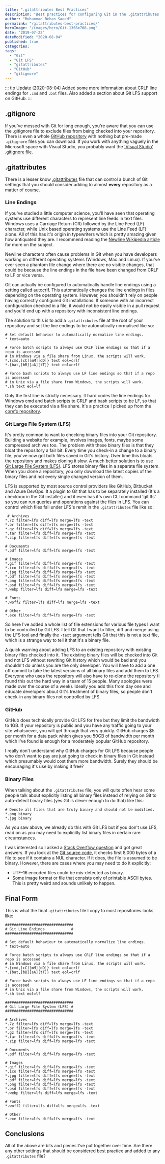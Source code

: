 ```yaml
---
title: ".gitattributes Best Practices"
description: "Best practices for configuring Git in the .gitattributes file. Configuring CRLF and LF line endings. Configuring Git Large File System (LFS) for binary files."
author: "Muhammad Rehan Saeed"
permalink: "/gitattributes-best-practices/"
heroImage: "/images/hero/Git-1366x768.png"
date: "2019-07-22"
dateModified: "2020-08-04"
published: true
categories:
tags:
  - "Git"
  - "Git LFS"
  - "gitattributes"
  - "GitHub"
  - "gitignore"
---
```


::: tip Update (2020-08-04)
Added some more information about CRLF line endings for `.cmd` and `.bat` files. Also added a section about Git LFS support on GitHub.
:::

## .gitignore

If you've messed with Git for long enough, you're aware that you can use the .gitignore file to exclude files from being checked into your repository. There is even a whole [GitHub repository](https://github.com/github/gitignore) with nothing but pre-made `.gitignore` files you can download. If you work with anything vaguely in the Microsoft space with Visual Studio, you probably want the ['Visual Studio' .gitignore file](https://github.com/github/gitignore/blob/master/VisualStudio.gitignore).

## .gitattributes

There is a lesser know [.gitattributes](https://www.git-scm.com/docs/gitattributes) file that can control a bunch of Git settings that you should consider adding to almost **every** repository as a matter of course.

### Line Endings

If you've studied a little computer science, you'll have seen that operating systems use different characters to represent line feeds in text files. Windows uses a Carriage Return (CR) followed by the Line Feed (LF) character, while Unix based operating systems use the Line Feed (LF) alone. All of this has it's origin in typewriters which is pretty amazing given how antiquated they are. I recommend reading the [Newline Wikipedia article](https://en.wikipedia.org/wiki/Newline) for more on the subject.

Newline characters often cause problems in Git when you have developers working on different operating systems (Windows, Mac and Linux). If you've ever seen a phantom file change where there are no visible changes, that could be because the line endings in the file have been changed from CRLF to LF or vice versa.

Git can actually be configured to automatically handle line endings using a setting called [autocrlf](https://help.github.com/en/articles/configuring-git-to-handle-line-endings). This automatically changes the line endings in files depending on the operating system. However, you shouldn't rely on people having correctly configured Git installations. If someone with an incorrect configuration checked in a file, it would not be easily visible in a pull request and you'd end up with a repository with inconsistent line endings.

The solution to this is to add a `.gitattributes` file at the root of your repository and set the line endings to be automatically normalised like so:

```git
# Set default behavior to automatically normalize line endings.
* text=auto

# Force batch scripts to always use CRLF line endings so that if a repo is accessed
# in Windows via a file share from Linux, the scripts will work.
*.{cmd,[cC][mM][dD]} text eol=crlf
*.{bat,[bB][aA][tT]} text eol=crlf

# Force bash scripts to always use LF line endings so that if a repo is accessed
# in Unix via a file share from Windows, the scripts will work.
*.sh text eol=lf
```

Only the first line is strictly necessary. It hard codes the line endings for Windows cmd and batch scripts to CRLF and bash scripts to be LF, so that they can be executed via a file share. It's a practice I picked up from the [corefx repository](https://github.com/dotnet/corefx/blob/master/.gitattributes).

### Git Large File System (LFS)

It's pretty common to want to checking binary files into your Git repository. Building a website for example, involves images, fonts, maybe some compressed archives too. The problem with these binary files is that they bloat the repository a fair bit. Every time you check-in a change to a binary file, you've now got both files saved in Git's history. Over time this bloats the repository and makes cloning it slow. A much better solution is to use [Git Large File System (LFS)](https://git-lfs.github.com/). LFS stores binary files in a separate file system. When you clone a repository, you only download the latest copies of the binary files and not every single changed version of them.

LFS is supported by most source control providers like GitHub, Bitbucket and Azure DevOps. It a plugin to Git that has to be separately installed (It's a checkbox in the Git installer) and it even has it's own CLI command 'git lfs' so you can run queries and operations against the files in LFS. You can control which files fall under LFS's remit in the `.gitattributes` file like so:

```git
 # Archives
*.7z filter=lfs diff=lfs merge=lfs -text
*.br filter=lfs diff=lfs merge=lfs -text
*.gz filter=lfs diff=lfs merge=lfs -text
*.tar filter=lfs diff=lfs merge=lfs -text
*.zip filter=lfs diff=lfs merge=lfs -text

# Documents
*.pdf filter=lfs diff=lfs merge=lfs -text

# Images
*.gif filter=lfs diff=lfs merge=lfs -text
*.ico filter=lfs diff=lfs merge=lfs -text
*.jpg filter=lfs diff=lfs merge=lfs -text
*.pdf filter=lfs diff=lfs merge=lfs -text
*.png filter=lfs diff=lfs merge=lfs -text
*.psd filter=lfs diff=lfs merge=lfs -text
*.webp filter=lfs diff=lfs merge=lfs -text

# Fonts
*.woff2 filter=lfs diff=lfs merge=lfs -text

# Other
*.exe filter=lfs diff=lfs merge=lfs -text 
```

So here I've added a whole list of file extensions for various file types I want to be controlled by Git LFS. I tell Git that I want to filter, diff and merge using the LFS tool and finally the `-text` argument tells Git that this is not a text file, which is a strange way to tell it that it's a binary file.

A quick warning about adding LFS to an existing repository with existing binary files checked into it. The existing binary files will be checked into Git and not LFS without rewriting Git history which would be bad and you shouldn't do unless you are the only developer. You will have to add a one off commit to take the latest versions of all binary files and add them to LFS. Everyone who uses the repository will also have to re-clone the repository (I found this out the hard way in a team of 15 people. Many apologies were made over the course of a week). Ideally you add this from day one and educate developers about Git's treatment of binary files, so people don't check-in any binary files not controlled by LFS.

### GitHub

GitHub does technically provide Git LFS for free but they limit the bandwidth to 1GB. If your repository is public and you have any traffic going to your site whatsoever, you will get through that very quickly. GitHub charges $5 per month for a data pack which gives you 50GB of bandwidth per month which I've found is enough for a moderately popular GitHub repository.

I really don't understand why GitHub charges for Git LFS because people who don't want to pay are just going to check in binary files in Git instead which presumably would cost them more bandwidth. Surely they should be encouraging it's use by making it free?

### Binary Files

When talking about the `.gitattributes` file, you will quite often hear some people talk about explicitly listing all binary files instead of relying on Git to auto-detect binary files (yes Git is clever enough to do that) like this:

```git
# Denote all files that are truly binary and should not be modified.
*.png binary
*.jpg binary
```

As you saw above, we already do this with Git LFS but if you don't use LFS, read on as you may need to explicitly list binary files in certain rare circumstances.

I was interested so I asked a [Stack Overflow question](https://stackoverflow.com/questions/57030698/do-i-really-need-to-specify-all-binary-files-in-gitattributes) and got great answers. If you look at the [Git source code](https://github.com/git/git/blob/9c9b961d7eb15fb583a2a812088713a68a85f1c0/xdiff-interface.c#L187-L193), it checks first 8,000 bytes of a file to see if it contains a NUL character. If it does, the file is assumed to be binary. However, there are cases where you may need to do it explicitly:

- UTF-16 encoded files could be mis-detected as binary.
- Some image format or file that consists only of printable ASCII bytes. This is pretty weird and sounds unlikely to happen.

## Final Form

This is what the final `.gitattributes` file I copy to most repositories looks like:

```git
###############################
# Git Line Endings            #
###############################

# Set default behaviour to automatically normalize line endings.
* text=auto

# Force batch scripts to always use CRLF line endings so that if a repo is accessed
# in Windows via a file share from Linux, the scripts will work.
*.{cmd,[cC][mM][dD]} text eol=crlf
*.{bat,[bB][aA][tT]} text eol=crlf

# Force bash scripts to always use LF line endings so that if a repo is accessed
# in Unix via a file share from Windows, the scripts will work.
*.sh text eol=lf

###############################
# Git Large File System (LFS) #
###############################

# Archives
*.7z filter=lfs diff=lfs merge=lfs -text
*.br filter=lfs diff=lfs merge=lfs -text
*.gz filter=lfs diff=lfs merge=lfs -text
*.tar filter=lfs diff=lfs merge=lfs -text
*.zip filter=lfs diff=lfs merge=lfs -text

# Documents
*.pdf filter=lfs diff=lfs merge=lfs -text

# Images
*.gif filter=lfs diff=lfs merge=lfs -text
*.ico filter=lfs diff=lfs merge=lfs -text
*.jpg filter=lfs diff=lfs merge=lfs -text
*.pdf filter=lfs diff=lfs merge=lfs -text
*.png filter=lfs diff=lfs merge=lfs -text
*.psd filter=lfs diff=lfs merge=lfs -text
*.webp filter=lfs diff=lfs merge=lfs -text

# Fonts
*.woff2 filter=lfs diff=lfs merge=lfs -text

# Other
*.exe filter=lfs diff=lfs merge=lfs -text
```

## Conclusions

All of the above are bits and pieces I've put together over time. Are there any other settings that should be considered best practice and added to any `.gitattributes` file?
